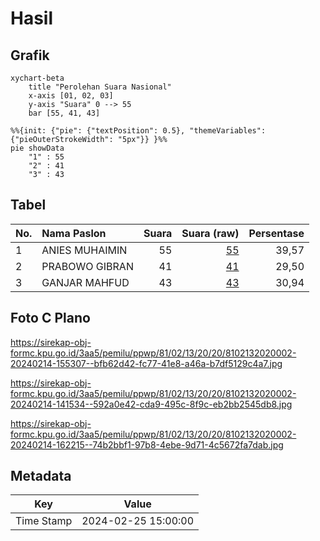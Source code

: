 # Hasil

## Grafik

```mermaid
xychart-beta
    title "Perolehan Suara Nasional"
    x-axis [01, 02, 03]
    y-axis "Suara" 0 --> 55
    bar [55, 41, 43]
```

```mermaid
%%{init: {"pie": {"textPosition": 0.5}, "themeVariables": {"pieOuterStrokeWidth": "5px"}} }%%
pie showData
    "1" : 55
    "2" : 41
    "3" : 43
```

## Tabel

| No. | Nama Paslon    | Suara | Suara (raw) | Persentase |
|:--- |:-------------- | -----:| -----------:| ----------:|
| 1   | ANIES MUHAIMIN | 55    | [55][p-1]   | 39,57      |
| 2   | PRABOWO GIBRAN | 41    | [41][p-2]   | 29,50      |
| 3   | GANJAR MAHFUD  | 43    | [43][p-3]   | 30,94      |


[p-1]: https://github.com/gigit-pemilu/pemilu-2024/blob/main/pilpres/hitung-suara/sub/81-maluku/sub/02-maluku-tenggara/sub/13-kei-kecil-timur/sub/2020-yafavun/sub/002-tps/sub/paslon-1.txt
[p-2]: https://github.com/gigit-pemilu/pemilu-2024/blob/main/pilpres/hitung-suara/sub/81-maluku/sub/02-maluku-tenggara/sub/13-kei-kecil-timur/sub/2020-yafavun/sub/002-tps/sub/paslon-2.txt
[p-3]: https://github.com/gigit-pemilu/pemilu-2024/blob/main/pilpres/hitung-suara/sub/81-maluku/sub/02-maluku-tenggara/sub/13-kei-kecil-timur/sub/2020-yafavun/sub/002-tps/sub/paslon-3.txt

## Foto C Plano

https://sirekap-obj-formc.kpu.go.id/3aa5/pemilu/ppwp/81/02/13/20/20/8102132020002-20240214-155307--bfb62d42-fc77-41e8-a46a-b7df5129c4a7.jpg

https://sirekap-obj-formc.kpu.go.id/3aa5/pemilu/ppwp/81/02/13/20/20/8102132020002-20240214-141534--592a0e42-cda9-495c-8f9c-eb2bb2545db8.jpg

https://sirekap-obj-formc.kpu.go.id/3aa5/pemilu/ppwp/81/02/13/20/20/8102132020002-20240214-162215--74b2bbf1-97b8-4ebe-9d71-4c5672fa7dab.jpg


## Metadata

| Key        | Value               |
| ---------- | ------------------- |
| Time Stamp | 2024-02-25 15:00:00 |



